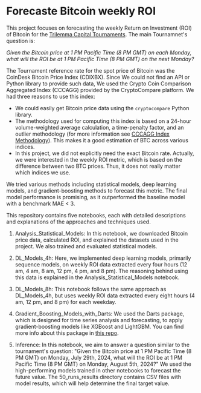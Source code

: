 # Forecaste Bitcoin weekly ROI

This project focuses on forecasting the weekly Return on Investment (ROI) of Bitcoin for the [Trilemma Capital Tournaments](https://www.trilemmacapital.com/tournament).
The main Tournamnet's question is:

*Given the Bitcoin price at 1 PM Pacific Time (8 PM GMT) on each Monday, what will the ROI be at 1 PM Pacific Time (8 PM GMT) on the next Monday?*

The Tournament reference rate for the spot price of Bitcoin was the CoinDesk Bitcoin Price Index (CDIXBX). Since We could not find an API or Python library to provide such data, 
We used the Crypto Coin Comparison Aggregated Index (CCCAGG) provided by the CryptoCompare platform. We had three reasons to use this index:

- We could easily get Bitcoin price data using the `cryptocompare` Python library.
- The methodology used for computing this index is based on a 24-hour volume-weighted average calculation, a time-penalty factor, and an outlier methodology (for more information see [CCCAGG Index Methodology](chrome-extension://efaidnbmnnnibpcajpcglclefindmkaj/https://www.cryptocompare.com/media/37746014/cccagg_index_methodology_2021_02.pdf)). This makes it a good estimation of BTC across various indices.
- In this project, we did not explicitly need the exact Bitcoin rate. Actually, we were interested in the weekly ROI metric, which is based on the difference between two BTC prices. Thus, it does not really matter which indices we use.

We tried various methods including statistical models, deep learning models, and gradient-boosting methods to forecast this metric. 
The final model performance is promising, as it outperformed the baseline model with a benchmark MAE < 3.


This repository contains five notebooks, each with detailed descriptions and explanations of the approaches and techniques used.

1. Analysis_Statistical_Models:
In this notebook, we downloaded Bitcoin price data, calculated ROI, and explained the datasets used in the project. We also trained and evaluated statistical models.

2. DL_Models_4h:
Here, we implemented deep learning models, primarily sequence models, on weekly ROI data extracted every four hours (12 am, 4 am, 8 am, 12 pm, 4 pm, and 8 pm). The reasoning behind using this data is explained in the Analysis_Statistical_Models notebook.

3. DL_Models_8h:
This notebook follows the same approach as DL_Models_4h, but uses weekly ROI data extracted every eight hours (4 am, 12 pm, and 8 pm) for each weekday.

4. Gradient_Boosting_Models_with_Darts:
We used the Darts package, which is designed for time series analysis and forecasting, to apply gradient-boosting models like XGBoost and LightGBM. You can find more info about this package in [this repo](https://github.com/solmazkh114/TimeSeriesAnalysisForecasting).

5. Inference:
In this notebook, we aim to answer a question similar to the tournament's question: "Given the Bitcoin price at 1 PM Pacific Time (8 PM GMT) on Monday, July 29th, 2024, what will the ROI be at 1 PM Pacific Time (8 PM GMT) on Monday, August 5th, 2024?" We used the high-performing models trained in other notebooks to forecast the future value. The 50_runs_results directory contains CSV files with model results, which will help determine the final target value.

   
